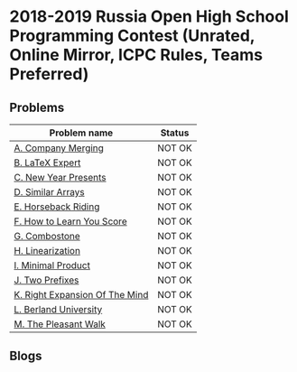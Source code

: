 # 2018-2019 Russia Open High School Programming Contest (Unrated, Online Mirror, ICPC Rules, Teams Preferred)

## Problems

|Problem name|Status|
|------------|---------|
| [A. Company Merging](problems/A._Company_Merging.md)|NOT OK|
| [B. LaTeX Expert](problems/B._LaTeX_Expert.md)|NOT OK|
| [C. New Year Presents](problems/C._New_Year_Presents.md)|NOT OK|
| [D. Similar Arrays](problems/D._Similar_Arrays.md)|NOT OK|
| [E. Horseback Riding](problems/E._Horseback_Riding.md)|NOT OK|
| [F. How to Learn You Score](problems/F._How_to_Learn_You_Score.md)|NOT OK|
| [G. Combostone](problems/G._Combostone.md)|NOT OK|
| [H. Linearization](problems/H._Linearization.md)|NOT OK|
| [I. Minimal Product](problems/I._Minimal_Product.md)|NOT OK|
| [J. Two Prefixes](problems/J._Two_Prefixes.md)|NOT OK|
| [K. Right Expansion Of The Mind](problems/K._Right_Expansion_Of_The_Mind.md)|NOT OK|
| [L. Berland University](problems/L._Berland_University.md)|NOT OK|
| [M. The Pleasant Walk](problems/M._The_Pleasant_Walk.md)|NOT OK|
## Blogs

